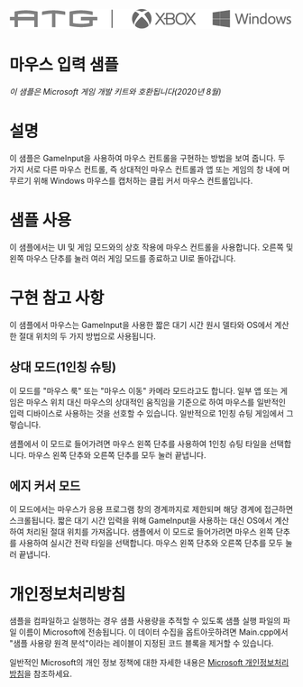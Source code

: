 ![](./media/image1.png)

# 마우스 입력 샘플

*이 샘플은 Microsoft 게임 개발 키트와 호환됩니다(2020년 8월)*

# 설명

이 샘플은 GameInput을 사용하여 마우스 컨트롤을 구현하는 방법을 보여 줍니다. 두 가지 서로 다른 마우스 컨트롤, 즉 상대적인 마우스 컨트롤과 앱 또는 게임의 창 내에 머무르기 위해 Windows 마우스를 캡처하는 클립 커서 마우스 컨트롤입니다.

# 샘플 사용

이 샘플에서는 UI 및 게임 모드와의 상호 작용에 마우스 컨트롤을 사용합니다. 오른쪽 및 왼쪽 마우스 단추를 눌러 여러 게임 모드를 종료하고 UI로 돌아갑니다.

# 구현 참고 사항

이 샘플에서 마우스는 GameInput을 사용한 짧은 대기 시간 원시 델타와 OS에서 계산한 절대 위치의 두 가지 방법으로 사용됩니다.

## 상대 모드(1인칭 슈팅)

이 모드를 "마우스 룩" 또는 "마우스 이동" 카메라 모드라고도 합니다. 일부 앱 또는 게임은 마우스 위치 대신 마우스의 상대적인 움직임을 기준으로 하여 마우스를 일반적인 입력 디바이스로 사용하는 것을 선호할 수 있습니다. 일반적으로 1인칭 슈팅 게임에서 그렇습니다.

샘플에서 이 모드로 들어가려면 마우스 왼쪽 단추를 사용하여 1인칭 슈팅 타일을 선택합니다. 마우스 왼쪽 단추와 오른쪽 단추를 모두 눌러 끝냅니다.

## 에지 커서 모드

이 모드에서는 마우스가 응용 프로그램 창의 경계까지로 제한되며 해당 경계에 접근하면 스크롤됩니다. 짧은 대기 시간 입력을 위해 GameInput을 사용하는 대신 OS에서 계산하여 처리된 절대 위치를 가져옵니다. 샘플에서 이 모드로 들어가려면 마우스 왼쪽 단추를 사용하여 실시간 전략 타일을 선택합니다. 마우스 왼쪽 단추와 오른쪽 단추를 모두 눌러 끝냅니다.

# 개인정보처리방침

샘플을 컴파일하고 실행하는 경우 샘플 사용량을 추적할 수 있도록 샘플 실행 파일의 파일 이름이 Microsoft에 전송됩니다. 이 데이터 수집을 옵트아웃하려면 Main.cpp에서 "샘플 사용량 원격 분석"이라는 레이블이 지정된 코드 블록을 제거할 수 있습니다.

일반적인 Microsoft의 개인 정보 정책에 대한 자세한 내용은 [Microsoft 개인정보처리방침](https://privacy.microsoft.com/en-us/privacystatement/)을 참조하세요.


